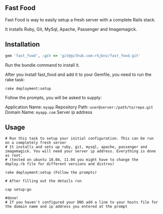 ## Fast Food

Fast Food is way to easily setup a fresh server with a complete Rails stack.

It installs Ruby, Git, MySql, Apache, Passenger and Imagemagick.

## Installation    

```ruby
gem 'fast_food', :git => 'git@github.com:rkjbnz/fast_food.git'
```

Run the bundle command to install it.

After you install fast_food and add it to your Gemfile, you need to run the rake task:

```console
rake deployment:setup
```

Follow the prompts, you will be asked to supply:

Application Name: `myapp`
Repository Path: `user@server:/path/to/repo.git`
Domain Name: `myapp.com`
Server ip address

## Usage

    # Run this task to setup your initial configuration. This can be run on a completely fresh server
    # It installs and sets up ruby, git, mysql, apache, passenger and imagemagick. You will need your server ip address. Everything is done as root.
    # (tested on ubuntu 10.04, 11.04 you might have to change the deploy.rb file for different versions and distros)
    
    rake deployment:setup (Follow the prompts)
    
    # After filling out the details run
    
    cap setup:go
    
    #done!
    # If you haven't configured your DNS add a line to your hosts file for the domain name and ip address you entered at the prompt
